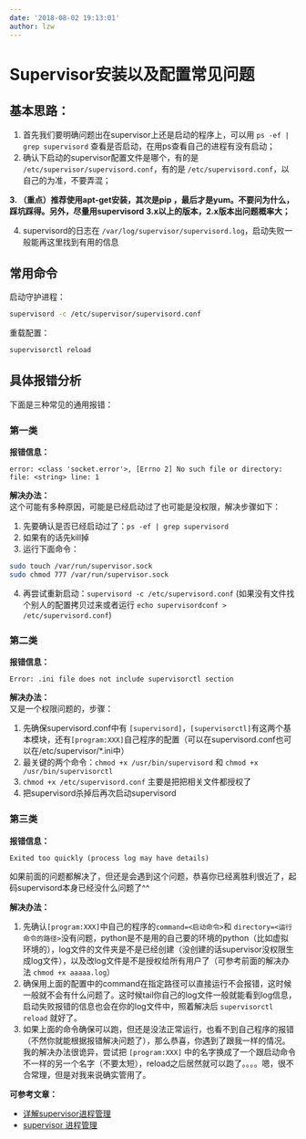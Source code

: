 ```yaml
---
date: '2018-08-02 19:13:01'
author: lzw
---
```


# Supervisor安装以及配置常见问题

## 基本思路：

1. 首先我们要明确问题出在supervisor上还是启动的程序上，可以用 `ps -ef | grep supervisord` 查看是否启动，在用ps查看自己的进程有没有启动；
2. 确认下启动的supervisor配置文件是哪个，有的是 `/etc/supervisor/supervisord.conf`，有的是 `/etc/supervisord.conf`，以自己的为准，不要弄混；

**3. （重点）推荐使用apt-get安装，其次是pip ，最后才是yum。不要问为什么，踩坑踩得。另外，尽量用supervisord 3.x以上的版本，2.x版本出问题概率大；**

4. supervisord的日志在 `/var/log/supervisor/supervisord.log`，启动失败一般能再这里找到有用的信息

## 常用命令

启动守护进程：

```bash
supervisord -c /etc/supervisor/supervisord.conf
```

重载配置：

```bash
supervisorctl reload
```

## 具体报错分析

下面是三种常见的通用报错：

### 第一类

**报错信息：**

```
error: <class 'socket.error'>, [Errno 2] No such file or directory: file: <string> line: 1
```

**解决办法：**  
这个可能有多种原因，可能是已经启动过了也可能是没权限，解决步骤如下：

1. 先要确认是否已经启动过了：`ps -ef | grep supervisord`
2. 如果有的话先kill掉
3. 运行下面命令：

```bash
sudo touch /var/run/supervisor.sock
sudo chmod 777 /var/run/supervisor.sock
```

4. 再尝试重新启动：`supervisord -c /etc/supervisord.conf` (如果没有文件找个别人的配置拷贝过来或者运行 `echo supervisordconf > /etc/supervisord.conf`)

### 第二类

**报错信息：**

```
Error: .ini file does not include supervisorctl section
```

**解决办法：**  
又是一个权限问题的，步骤：

1. 先确保supervisord.conf中有 `[supervisord]`，`[supervisorctl]`有这两个基本模块，还有`[program:XXX]`自己程序的配置（可以在supervisord.conf也可以在/etc/supervisor/\*.ini中）
2. 最关键的两个命令：`chmod +x /usr/bin/supervisord` 和 `chmod +x /usr/bin/supervisorctl`
3. `chmod +x /etc/supervisord.conf` 主要是把把相关文件都授权了
4. 把supervisord杀掉后再次启动supervisord

### 第三类

**报错信息：**

```
Exited too quickly (process log may have details)
```

如果前面的问题都解决了，但还是会遇到这个问题，恭喜你已经离胜利很近了，起码supervisord本身已经没什么问题了^^

**解决办法：**

1. 先确认`[program:XXX]`中自己的程序的`command=<启动命令>`和 `directory=<运行命令的路径>`没有问题，python是不是用的自己要的环境的python（比如虚拟环境的），log文件的文件夹是不是已经创建（没创建的话supervisor没权限生成log文件），以及改log文件是不是授权给所有用户了（可参考前面的解决办法 `chmod +x aaaaa.log`）
2. 确保用上面的配置中的command在指定路径可以直接运行不会报错，这时候一般就不会有什么问题了。这时候tail你自己的log文件一般就能看到log信息，启动失败报错的信息也会在你的log文件中，照着解决后 `supervisorctl reload` 就好了。
3. 如果上面的命令确保可以跑，但还是没法正常运行，也看不到自己程序的报错（不然你就能根据报错解决问题了），那么恭喜，你遇到了跟我一样的情况。我的解决办法很诡异，尝试把 `[program:XXX]` 中的名字换成了一个跟启动命令不一样的另一个名字（不要太短），reload之后居然就可以跑了。。。。嗯，很不合常理，但是对我来说确实管用了。

**可参考文章：**

- [详解supervisor进程管理](http://flowsnow.net/2017/09/25/%E8%AF%A6%E8%A7%A3supervisor%E8%BF%9B%E7%A8%8B%E7%AE%A1%E7%90%86/)
- [supervisor 进程管理](https://www.jianshu.com/p/805977544d7f)
